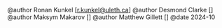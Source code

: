 @author Ronan Kunkel [r.kunkel@uleth.ca]
@author Desmond Clarke []
@author Maksym Makarov []
@author Matthew Gillett []
@date 2024-10

